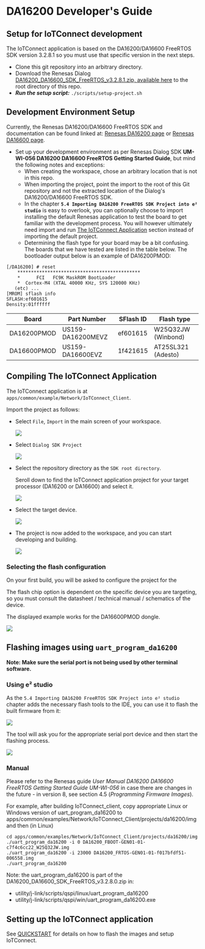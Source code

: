 # DA16200 Developer's Guide

## Setup for IoTConnect development

The IoTConnect application is based on the DA16200/DA16600 FreeRTOS SDK version 3.2.8.1 
so you must use that specific version in the next steps.

* Clone this git repository into an arbitrary directory.
* Download the Renesas Dialog [DA16200_DA16600_SDK_FreeRTOS_v3.2.8.1.zip, available here](https://www.renesas.com/us/en/document/sws/da16200-da16600-freertos-sdk-v3281?language=en&r=1600096) 
to the root directory of this repo.
* ***Run the setup script:*** `./scripts/setup-project.sh`

## Development Environment Setup

Currently, the Renesas DA16200/DA16600 FreeRTOS SDK and documentation can be found linked at:
[Renesas DA16200 page](https://www.renesas.com/us/en/products/wireless-connectivity/wi-fi/low-power-wi-fi/da16200mod-devkt-da16200-ultra-low-power-wi-fi-modules-development-kit?gclid=EAIaIQobChMIxKyz4qHcgAMV1oFQBh3eWQsQEAAYASAAEgLqnvD_BwE#document)
or
[Renesas DA16600 page](https://www.renesas.com/eu/en/products/wireless-connectivity/wi-fi/low-power-wi-fi/da16600mod-devkt-da16600-ultra-low-power-wi-fi-bluetooth-low-energy-modules-development-kit#document).

* Set up your development environment as per Renesas Dialog SDK **UM-WI-056 DA16200 DA16600 FreeRTOS Getting Started Guide**,
but mind the following notes and exceptions:
  * When creating the workspace, chose an arbitrary location that is not in this repo.
  * When importing the project, point the import to the root of this Git repository and not the extracted location of the
      Dialog's DA16200/DA16600 FreeRTOS SDK.
  * In the chapter **`5.4 Importing DA16200 FreeRTOS SDK Project into e² studio`** is easy to overlook, 
      you can optionally choose to import installing the default Renesas application to test the board
      to get familiar with the development process.
      You will however ultimately need import and run [The IoTConnect Application](#compiling-the-iotconnect-application) section
      instead of importing the default project.
  * Determining the flash type for your board may be a bit confusing. 
      The boards that we have tested are listed in the table below. 
      The bootloader output below is an example of DA16200PMOD:
```
[/DA16200] # reset
	*********************************************
	*      FCI   FC9K MaskROM BootLoader
	*  Cortex-M4 (XTAL 40000 KHz, SYS 120000 KHz)
   (etc) ... 
[MROM] sflash info
SFLASH:ef601615
Density:01ffffff
```
| Board       | Part Number       | SFlash ID | Flash type         |
|-------------|-------------------|-----------|--------------------|
| DA16200PMOD | US159-DA16200MEVZ | ef601615  | W25Q32JW (Winbond) |
| DA16600PMOD | US159-DA16600EVZ  | 1f421615  | AT25SL321 (Adesto) |


## Compiling The IoTConnect Application

The IoTConnect application is at `apps/common/example/Network/IoTConnect_Client`.

Import the project as follows:

* Select `File`, `Import` in the main screen of your workspace.

    ![](assets/ide1.png)

* Select `Dialog SDK Project`

    ![](assets/ide2.png)

* Select the repository directory as the `SDK root directory`.

    Seroll down to find the IoTConnect application project for your target processor (DA16200 or DA16600) and select it.

    ![](assets/ide3.png)

* Select the target device.

    ![](assets/ide4.png)

* The project is now added to the workspace, and you can start developing and building.

    ![](assets/ide5.png)

### Selecting the flash configuration

On your first build, you will be asked to configure the project for the 

The flash chip option is dependent on the specific device you are targeting, so you must consult the datasheet / technical manual / schematics of the device.

The displayed example works for the DA16600PMOD dongle.

![](assets/ide6.png)

## Flashing images using `uart_program_da16200`

**Note: Make sure the serial port is not being used by other terminal software.**

### Using e² studio

As the `5.4 Importing DA16200 FreeRTOS SDK Project into e² studio` chapter adds the necessary flash tools to the IDE, you can use it to flash the built firmware from it:

![](assets/ideflash1.png)

The tool will ask you for the appropriate serial port device and then start the flashing process.

![](assets/ideflash2.png)

### Manual

Please refer to the Renesas guide *User Manual DA16200 DA16600 FreeRTOS Getting Started Guide UM-WI-056* in case there are changes in the future - in version 8, see section 4.5 (*Programming Firmware Images*).

For example, after building IoTConnect_client, copy appropriate Linux or Windows version of uart_program_da16200 to apps/common/examples/Network/IoTConnect_Client/projects/da16200/img and then (in Linux)

```
cd apps/common/examples/Network/IoTConnect_Client/projects/da16200/img
./uart_program_da16200 -i 0 DA16200_FBOOT-GEN01-01-c7f4c6cc22_W25Q32JW.img
./uart_program_da16200 -i 23000 DA16200_FRTOS-GEN01-01-f017bfdf51-006558.img
./uart_program_da16200
```

Note: the uart_program_da16200 is part of the DA16200_DA16600_SDK_FreeRTOS_v3.2.8.0.zip in:
- utility/j-link/scripts/qspi/linux/uart_program_da16200
- utility/j-link/scripts/qspi/win/uart_program_da16200.exe

## Setting up the IoTConnect application

See [QUICKSTART](./QUICKSTART.md) for details on how to flash the images and setup IoTConnect.

